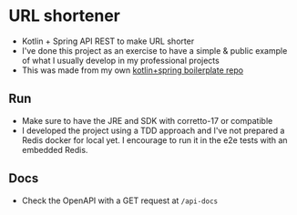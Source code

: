 # URL shortener
- Kotlin + Spring API REST to make URL shorter
- I've done this project as an exercise to have a simple & public example of what I usually develop in my professional projects
- This was made from my own [kotlin+spring boilerplate repo](https://github.com/marcpascualsanchez/kotlin-spring-boilerplate)

## Run
- Make sure to have the JRE and SDK with corretto-17 or compatible
- I developed the project using a TDD approach and I've not prepared a Redis docker for local yet. I encourage to run it in the e2e tests with an embedded Redis.

## Docs
- Check the OpenAPI with a GET request at `/api-docs`